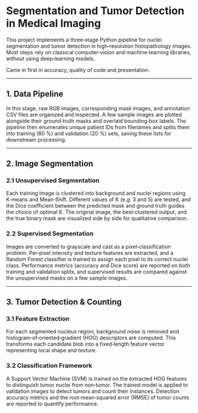 # Segmentation and Tumor Detection in Medical Imaging

This project implements a three‑stage Python pipeline for nuclei segmentation and tumor detection in high‑resolution histopathology images. Most steps rely on classical computer‑vision and machine‑learning libraries, without using deep‑learning models.

Came in first in accuracy, quality of code and presentation.

---

## 1. Data Pipeline

In this stage, raw RGB images, corresponding mask images, and annotation CSV files are organized and inspected. A few sample images are plotted alongside their ground‑truth masks and overlaid bounding‑box labels. The pipeline then enumerates unique patient IDs from filenames and splits them into training (80 %) and validation (20 %) sets, saving these lists for downstream processing.

---

## 2. Image Segmentation

### 2.1 Unsupervised Segmentation

Each training image is clustered into background and nuclei regions using K‑means and Mean‑Shift. Different values of K (e.g. 3 and 5) are tested, and the Dice coefficient between the predicted mask and ground truth guides the choice of optimal K. The original image, the best‑clustered output, and the true binary mask are visualized side by side for qualitative comparison.

### 2.2 Supervised Segmentation

Images are converted to grayscale and cast as a pixel‑classification problem. Per‑pixel intensity and texture features are extracted, and a Random Forest classifier is trained to assign each pixel to its correct nuclei class. Performance metrics (accuracy and Dice score) are reported on both training and validation splits, and supervised results are compared against the unsupervised masks on a few sample images.

---

## 3. Tumor Detection & Counting

### 3.1 Feature Extraction

For each segmented nucleus region, background noise is removed and histogram‑of‑oriented‑gradient (HOG) descriptors are computed. This transforms each candidate blob into a fixed‑length feature vector representing local shape and texture.

### 3.2 Classification Framework

A Support Vector Machine (SVM) is trained on the extracted HOG features to distinguish tumor nuclei from non‑tumor. The trained model is applied to validation images to detect tumors and count their instances. Detection accuracy metrics and the root‑mean‑squared error (RMSE) of tumor counts are reported to quantify performance.
